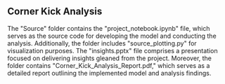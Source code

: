 ## Corner Kick Analysis
The "Source" folder contains the "project_notebook.ipynb" file, which serves as the source code for developing the model and conducting the analysis. Additionally, the folder includes "source_plotting.py" for visualization purposes. The "insights.pptx" file comprises a presentation focused on delivering insights gleaned from the project. Moreover, the folder contains "Corner_Kick_Analysis_Report.pdf," which serves as a detailed report outlining the implemented model and analysis findings.
